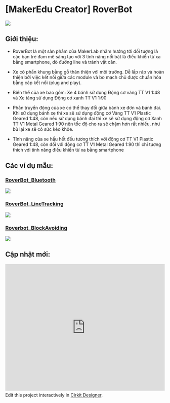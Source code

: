 # [MakerEdu Creator] RoverBot

<img src=image/RoverBot_Bluetooth.png>

## Giới thiệu:

- RoverBot là một sản phẩm của MakerLab nhằm hướng tới đối tượng là các bạn trẻ đam mê sáng tạo với 3 tính năng nổi bật là điều khiển từ xa bằng smartphone, dò đường line và tránh vật cản.   

- Xe có phần khung bằng gỗ thân thiện với môi trường. Dễ lắp ráp và hoàn thiện bởi việc kết nối giữa các module và bo mạch chủ được chuẩn hóa bằng cáp kết nối (plug and play).

- Biến thể của xe bao gồm: Xe 4 bánh sử dụng Động cơ vàng TT V1 1:48 và Xe tăng sử dụng Động cơ xanh TT V1 1:90

- Phần truyền động của xe có thể thay đổi giữa bánh xe đơn và bánh đai. Khi sử dụng bánh xe thì xe sẽ sử dụng động cơ Vàng TT V1 Plastic Geared 1:48, còn nếu sử dụng bánh đai thì xe sẽ sử dụng động cơ Xanh TT V1 Metal Geared 1:90 nên tốc độ cho ra sẽ chậm hơn rất nhiều, như bù lại xe sẽ có sức kéo khỏe.

- Tính năng của xe hầu hết đều tương thích với động cơ TT V1 Plastic Geared 1:48, còn đối với động cơ TT V1 Metal Geared 1:90 thì chỉ tương thích với tính năng điều khiển từ xa bằng smartphone
  

## Các ví dụ mẫu:
###  [RoverBot_Bluetooth](examples/Rover_Bluetooth)
<img src=image/RoverBot_Bluetooth.png>  

### [RoverBot_LineTracking](examples/Rover_LineTracking)  
<img src=image/RoverBot_LineTracking.png>  

### [Roverbot_BlockAvoiding](examples/Rover_BlockAvoiding)  
<img src=image/RoverBot_BlockAvoiding.png> 

## Cập nhật mới:
<div style="position: relative; width: 100%; padding-top: calc(max(56.25%, 400px));">
  <iframe src="https://app.cirkitdesigner.com/project/108a2bc1-395d-4492-ae20-6c07e87eea20?view=interactive_preview" style="position: absolute; top: 0; left: 0; width: 100%; height: 100%; border: none;"></iframe>
</div>
<!--Please include the following link, which help us continue to improve and support the embed, making it a valuable tool for your audience.--> <p style= "margin-top: 5px;" >Edit this project interactively in <a href="https://app.cirkitdesigner.com/project/108a2bc1-395d-4492-ae20-6c07e87eea20" target = "_blank">Cirkit Designer</a>.</p>
